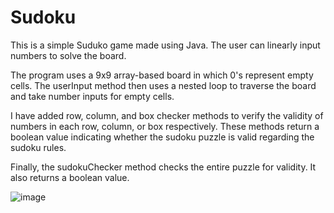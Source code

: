 # Sudoku
This is a simple Suduko game made using Java. The user can linearly input numbers to solve the board. 

The program uses a 9x9 array-based board in which 0's represent empty cells. The userInput method then uses a nested loop to traverse the board and take number inputs for empty cells. 

I have added row, column, and box checker methods to verify the validity of numbers in each row, column, or box respectively. These methods return a boolean value indicating whether the sudoku puzzle is valid regarding the sudoku rules. 

Finally, the sudokuChecker method checks the entire puzzle for validity. It also returns a boolean value. 

![image](https://github.com/TalhaShahid004/Sudoku/assets/85796850/b040be35-fba6-4234-8bc0-5fce071f5fc9)
